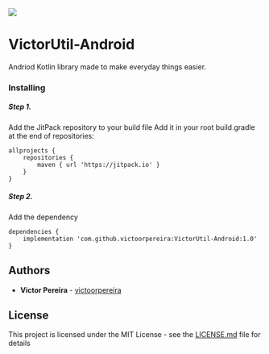 [![](https://jitpack.io/v/victoorpereira/VictorUtil-Android.svg)](https://jitpack.io/#victoorpereira/VictorUtil-Android)
# VictorUtil-Android

Andriod Kotlin library made to make everyday things easier.

### Installing 

##### Step 1. 

Add the JitPack repository to your build file
Add it in your root build.gradle at the end of repositories:

```
allprojects {
    repositories {
        maven { url 'https://jitpack.io' }
    }
}
```

##### Step 2.

Add the dependency

```
dependencies {
    implementation 'com.github.victoorpereira:VictorUtil-Android:1.0'
}
```

## Authors

* **Victor Pereira** - [victoorpereira](https://github.com/victoorpereira)

## License

This project is licensed under the MIT License - see the [LICENSE.md](https://github.com/victoorpereira/VictorUtil-Android/blob/master/LICENSE) file for details
